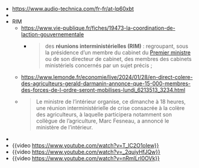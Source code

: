 - https://www.audio-technica.com/fr-fr/at-lp60xbt
-
- RIM
	- https://www.vie-publique.fr/fiches/19473-la-coordination-de-laction-gouvernementale
		- > des **réunions interministérielles (RIM)** : regroupant, sous la présidence d’un membre du cabinet du [Premier ministre](https://www.vie-publique.fr/fiches/19460-quel-est-le-role-du-premier-ministre-au-sein-du-gouvernement) ou de son directeur de cabinet, des membres des cabinets ministériels concernés par un sujet précis ;
	- https://www.lemonde.fr/economie/live/2024/01/28/en-direct-colere-des-agriculteurs-gerald-darmanin-annonce-que-15-000-membres-des-forces-de-l-ordre-seront-mobilises-lundi_6213513_3234.html
	- > Le ministre de l’intérieur organise, ce dimanche à 18 heures, une 
	  réunion interministérielle de crise consacrée à la colère des 
	  agriculteurs, à laquelle participera notamment son collègue de 
	  l’agriculture, Marc Fesneau, a annoncé le ministère de l’intérieur.
-
- {{video https://www.youtube.com/watch?v=T_lC2O1oIew}}
- {{video https://www.youtube.com/watch?v=_2quiyHfJQw}}
- {{video https://www.youtube.com/watch?v=nRmlLrI0OVk}}